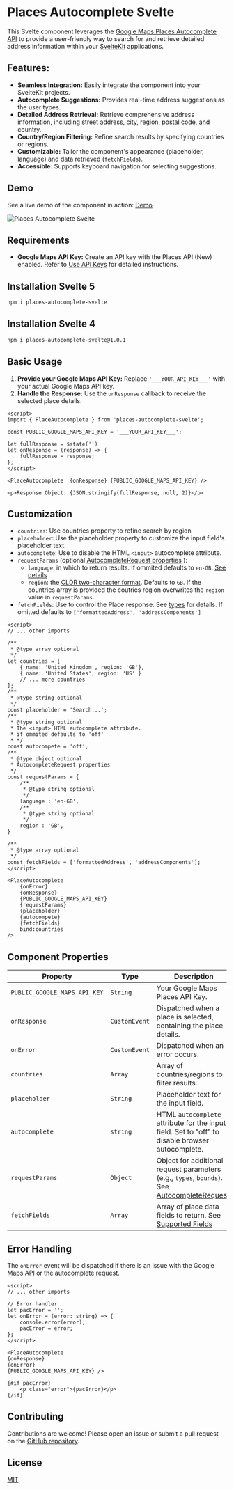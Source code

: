# Places Autocomplete Svelte

This Svelte component leverages the [Google Maps Places Autocomplete API](https://developers.google.com/maps/documentation/javascript/place-autocomplete-overview) to provide a user-friendly way to search for and retrieve detailed address information within your [SvelteKit](https://kit.svelte.dev) applications.


## Features:

- **Seamless Integration:** Easily integrate the component into your SvelteKit projects.
- **Autocomplete Suggestions:** Provides real-time address suggestions as the user types.
- **Detailed Address Retrieval:** Retrieve comprehensive address information, including street address, city, region, postal code, and country.
- **Country/Region Filtering:**  Refine search results by specifying countries or regions.
- **Customizable:** Tailor the component's appearance (placeholder, language) and data retrieved (`fetchFields`).
- **Accessible:** Supports keyboard navigation for selecting suggestions.

## Demo

See a live demo of the component in action: [Demo](https://places-autocomplete-demo.pages.dev/)

![Places Autocomplete Svelte](places-autocomplete-svelte.gif)

## Requirements

- **Google Maps API Key:** Create an API key with the Places API (New) enabled. Refer to [Use API Keys](https://developers.google.com/maps/documentation/javascript/get-api-key) for detailed instructions.

## Installation Svelte 5

```bash
npm i places-autocomplete-svelte
```

## Installation Svelte 4

```bash
npm i places-autocomplete-svelte@1.0.1
```


## Basic Usage

1. **Provide your Google Maps API Key:** Replace `'___YOUR_API_KEY___'` with your actual Google Maps API key.
2. **Handle the Response:** Use the `onResponse` callback to receive the selected place details.

```svelte
<script>
import { PlaceAutocomplete } from 'places-autocomplete-svelte';

const PUBLIC_GOOGLE_MAPS_API_KEY = '___YOUR_API_KEY___';

let fullResponse = $state('')
let onResponse = (response) => {
	fullResponse = response;
};
</script>

<PlaceAutocomplete  {onResponse} {PUBLIC_GOOGLE_MAPS_API_KEY} />

<p>Response Object: {JSON.stringify(fullResponse, null, 2)}</p>
```



## Customization

- `countries`: Use countries property to refine search by region
- `placeholder`: Use the placeholder property to customize the input field's placeholder text.
- `autocomplete`: Use to disable the HTML `<input>` autocomplete attribute. 
- `requestParams` (optional [AutocompleteRequest properties](https://developers.google.com/maps/documentation/javascript/reference/autocomplete-data#AutocompleteRequest) ):
	- `language`: in which to return results. If ommited defaults to `en-GB`. [See details](https://developers.google.com/maps/documentation/javascript/reference/autocomplete-data#AutocompleteRequest.language)
	- `region`: the [CLDR two-character format](https://developers.google.com/maps/documentation/javascript/reference/autocomplete-data#AutocompleteRequest). Defaults to `GB`. If the countries array is provided the coutries region overwrites the `region` value in `requestParams`.
- `fetchFields`: Use to control the Place response. See [types](https://developers.google.com/maps/documentation/javascript/place-class-data-fields) for details. If omitted defaults to `['formattedAddress', 'addressComponents']`

```svelte
<script>
// ... other imports

/**
 * @type array optional
 */
let countries = [
	{ name: 'United Kingdom', region: 'GB'},
	{ name: 'United States', region: 'US' }
	// ... more countries
];
/**
 * @type string optional
 */
const placeholder = 'Search...';
/**
 * @type string optional
 * The <input> HTML autocomplete attribute.
 * if ommited defaults to 'off'
 * */ 
const autocompete = 'off';
/**
 * @type object optional
 * AutocompleteRequest properties
 */
const requestParams = {
	/**
	 * @type string optional
	 */
	language : 'en-GB',
	/**
	 * @type string optional
	 */
	region : 'GB',
}

/**
 * @type array optional
 */
const fetchFields = ['formattedAddress', 'addressComponents'];
</script>

<PlaceAutocomplete 
	{onError} 
	{onResponse} 
	{PUBLIC_GOOGLE_MAPS_API_KEY} 
	{requestParams}
	{placeholder} 
	{autocompete}
	{fetchFields}
	bind:countries
/>

```


## Component Properties
| Property                 | Type                                       | Description                                                                                                                                                               | Required | Default Value                               |
|--------------------------|--------------------------------------------|---------------------------------------------------------------------------------------------------------------------------------------------------------------------------|----------|-----------------------------------------------|
| `PUBLIC_GOOGLE_MAPS_API_KEY` | `String`                                     | Your Google Maps Places API Key.                                                                                                                                         | Yes       |                                               |
| `onResponse`              | `CustomEvent` | Dispatched when a place is selected, containing the place details.                                                                                                     | Yes       |                                               |
| `onError`                 | `CustomEvent`                      | Dispatched when an error occurs.                                                                                                                                        | No        |                                               |
| `countries`              | `Array` | Array of countries/regions to filter results.                                                                                                                            | No        | `[]`                                       |
| `placeholder`            | `String`                                     | Placeholder text for the input field.                                                                                                                                        | No        | `"Search..."`                             |
| `autocomplete`           | `string`                                     | HTML `autocomplete` attribute for the input field. Set to "off" to disable browser autocomplete.                                                                        | No        | `"off"`                                    |
| `requestParams`          | `Object`   | Object for additional request parameters (e.g., `types`, `bounds`). See [AutocompleteRequest](https://developers.google.com/maps/documentation/javascript/reference/autocomplete-data#AutocompleteRequest). | No        | `{}`                                       |
| `fetchFields`            | `Array`                                | Array of place data fields to return. See [Supported Fields](https://developers.google.com/maps/documentation/javascript/reference/places-service#PlaceResult)                | No        | `['formattedAddress', 'addressComponents']` |


## Error Handling

The `onError` event will be dispatched if there is an issue with the Google Maps API or the autocomplete request. 


```svelte
<script>
// ... other imports

// Error handler
let pacError = '';
let onError = (error: string) => {
	console.error(error);
	pacError = error;
};
</script>

<PlaceAutocomplete 
{onResponse} 
{onError} 
{PUBLIC_GOOGLE_MAPS_API_KEY} />

{#if pacError}
	<p class="error">{pacError}</p>
{/if}
```

## Contributing

Contributions are welcome! Please open an issue or submit a pull request on the [GitHub repository](https://github.com/alexpechkarev/places-autocomplete-svelte/).

## License

[MIT](LICENSE)


